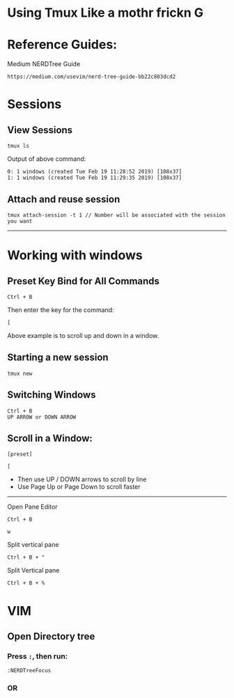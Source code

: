 # Using Tmux Like a mothr frickn G

# Reference Guides:
Medium NERDTree Guide
```
https://medium.com/usevim/nerd-tree-guide-bb22c803dcd2
```

# Sessions
## View Sessions
```
tmux ls
```

Output of above command:
```
0: 1 windows (created Tue Feb 19 11:28:52 2019) [108x37]
1: 1 windows (created Tue Feb 19 11:29:35 2019) [108x37]
```

## Attach and reuse session
```
tmux attach-session -t 1 // Number will be associated with the session you want
```


----

# Working with windows
## Preset Key Bind for All Commands
```
Ctrl + B
```
Then enter the key for the command:
```
[
```
Above example is to scroll up and down in a window.

## Starting a new session
```
tmux new
```

## Switching Windows
```
Ctrl + B
UP ARROW or DOWN ARROW
```

## Scroll in a Window:
```
[preset]
```
```
[
```
- Then use UP / DOWN arrows to scroll by line
- Use Page Up or Page Down to scroll faster

----

Open Pane Editor
```
Ctrl + B
```
```
w
```

Split vertical pane
```
Ctrl + B + "
```

Split Vertical pane
```
Ctrl + B + %
```

# VIM

## Open Directory tree
### Press `:`, then run:
```
:NERDTreeFocus
```

### OR






<!-- Emulator: iTerm2
Multiplexer: tmux
Shell: zsh
EDITOR: vim
VISUAL: vim

tmux
-- `tmux-sensible`: Some basic useful configs
-- `tpm`: plugin manager for tmux

vim
-- pathogen: plugin manager for vim
-- NERDTree: visual directory tree
-- tagbar: IDE-style ctags -->
